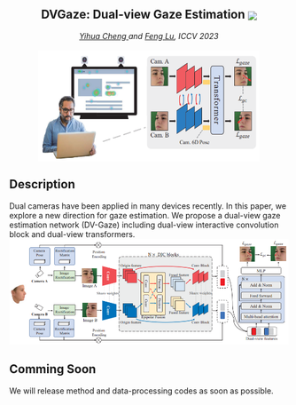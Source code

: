 <div align="center">

<h2> DVGaze: Dual-view Gaze Estimation  <a href='https://arxiv.org/abs/2308.10310.pdf'><img src='https://img.shields.io/badge/ArXiv-PDF-red' style="vertical-align:middle;"></a>  </h2>

<div>
   <i><a href="https://yihua.zone/">Yihua Cheng </a> and <a href='https://scholar.google.com.hk/citations?user=9ggbm0QAAAAJ&hl=en'>Feng Lu</a>,  ICCV 2023</i>
   
</div>
<br>

<img src="images/teaser.png" width = "400" height = "200" alt="图片名称" align=center />
</div>

## Description
Dual cameras have been applied in many devices recently. In this paper, we explore a new direction for gaze estimation. We propose a dual-view gaze estimation network (DV-Gaze) including dual-view interactive convolution block and dual-view transformers.
![DVGaze](images/pipeline.png)

## Comming Soon
We will release method and data-processing codes as soon as possible. 

